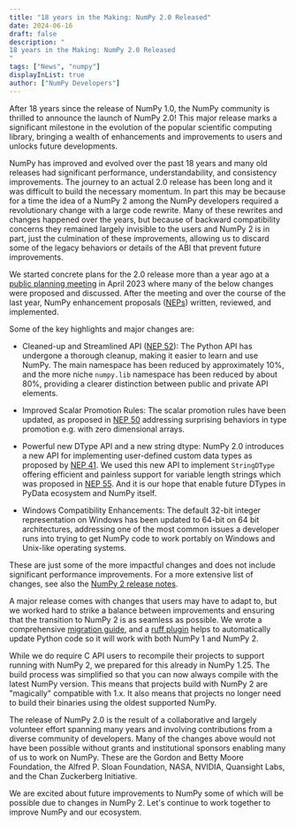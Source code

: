 ```yaml
---
title: "18 years in the Making: NumPy 2.0 Released"
date: 2024-06-16
draft: false
description: "
18 years in the Making: NumPy 2.0 Released
"
tags: ["News", "numpy"]
displayInList: true
author: ["NumPy Developers"]
---
```


After 18 years since the release of NumPy 1.0, the NumPy community is thrilled
to announce the launch of NumPy 2.0! This major release marks a significant
milestone in the evolution of the popular scientific computing library,
bringing a wealth of enhancements and improvements to users and unlocks future
developments.

NumPy has improved and evolved over the past 18 years and many old releases had
significant performance, understandability, and consistency improvements.
The journey to an actual 2.0 release has been long and it was difficult to
build the necessary momentum. In part this may be because for a time the idea
of a NumPy 2 among the NumPy developers required a revolutionary change with a
large code rewrite. Many of these rewrites and changes happened over the years,
but because of backward compatibility concerns they remained largely invisible
to the users and NumPy 2 is in part, just the culmination of these
improvements, allowing us to discard some of the legacy behaviors or details of
the ABI that prevent future improvements.

We started concrete plans for the 2.0 release more than a year ago at a
[public planning meeting](https://github.com/numpy/archive/tree/main/2.0_developer_meeting)
in April 2023 where many of the below changes were proposed and discussed.
After the meeting and over the course of the last year, NumPy enhancement
proposals ([NEPs](https://numpy.org/neps/)) written, reviewed, and implemented.

Some of the key highlights and major changes are:

- Cleaned-up and Streamlined API ([NEP 52](https://numpy.org/neps/nep-0052-python-api-cleanup.html)):
  The Python API has undergone a thorough cleanup, making it easier to learn
  and use NumPy. The main namespace has been reduced by approximately 10%, and
  the more niche `numpy.lib` namespace has been reduced by about 80%, providing
  a clearer distinction between public and private API elements.

- Improved Scalar Promotion Rules: The scalar promotion rules have been
  updated, as proposed in [NEP 50](https://numpy.org/neps/nep-0050-scalar-promotion.html)
  addressing surprising behaviors in type promotion e.g. with zero dimensional arrays.

- Powerful new DType API and a new string dtype: NumPy 2.0 introduces a new API
  for implementing user-defined custom data types as proposed by
  [NEP 41](https://numpy.org/neps/nep-0041-improved-dtype-support.html). We used
  this new API to implement `StringDType` offering efficient and painless
  support for variable length strings which was proposed in
  [NEP 55](https://numpy.org/neps/nep-0055-string_dtype.html). And it is our hope
  that enable future DTypes in PyData ecosystem and NumPy itself.

- Windows Compatibility Enhancements: The default 32-bit integer representation
  on Windows has been updated to 64-bit on 64 bit architectures, addressing one
  of the most common issues a developer runs into trying to get NumPy code to
  work portably on Windows and Unix-like operating systems.

These are just some of the more impactful changes and does not include
significant performance improvements. For a more extensive list of changes, see
also the [NumPy 2 release notes](https://numpy.org/devdocs/release/2.0.0-notes.html).

A major release comes with changes that users may have to adapt to, but we
worked hard to strike a balance between improvements and ensuring that the
transition to NumPy 2 is as seamless as possible. We wrote a comprehensive
[migration guide](https://numpy.org/devdocs/numpy_2_0_migration_guide.html),
and a [ruff plugin](https://numpy.org/devdocs/numpy_2_0_migration_guide.html#ruff-plugin)
helps to automatically update Python code so it will work with both NumPy 1 and
NumPy 2.

While we do require C API users to recompile their projects to support running
with NumPy 2, we prepared for this already in NumPy 1.25. The build process was
simplified so that you can now always compile with the latest NumPy version.
This means that projects build with NumPy 2 are "magically" compatible with
1.x. It also means that projects no longer need to build their binaries using
the oldest supported NumPy.

The release of NumPy 2.0 is the result of a collaborative and largely volunteer
effort spanning many years and involving contributions from a diverse community
of developers. Many of the changes above would not have been possible without
grants and institutional sponsors enabling many of us to work on NumPy. These
are the Gordon and Betty Moore Foundation, the Alfred P. Sloan Foundation,
NASA, NVIDIA, Quansight Labs, and the Chan Zuckerberg Initiative.

We are excited about future improvements to NumPy some of which will be
possible due to changes in NumPy 2. Let's continue to work together to improve
NumPy and our ecosystem.
